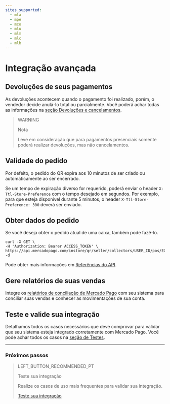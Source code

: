 ```yaml
---
sites_supported:
  - mla
  - mpe
  - mco
  - mlu
  - mlm
  - mlc
  - mlb
---
```


# Integração avançada

## Devoluções de seus pagamentos 

As devoluções acontecem quando o pagamento foi realizado, porém, o vendedor decide anulá-lo total ou parcialmente. Você poderá achar todas as informações na [seção Devoluções e cancelamentos](https://www.mercadopago.com.br/developers/pt/guides/manage-account/account/cancellations-and-refunds/).

> WARNING
> 
> Nota
> 
> Leve em consideração que para pagamentos presenciais somente poderá realizar devoluções, mas não cancelamentos. 

## Validade do pedido

Por defeito, o pedido do QR expira aos 10 minutos de ser criado ou automaticamente ao ser encerrado. 

Se um tempo de expiração diverso for requerido, poderá enviar o header `X-Ttl-Store-Preference` com o tempo desejado em segundos. Por exemplo, para que esteja disponível durante 5 minutos, o header `X-Ttl-Store-Preference: 300` deverá ser enviado.

## Obter dados do pedido

Se você deseja obter o pedido atual de uma caixa, também pode fazê-lo.

```curl
curl -X GET \
-H 'Authorization: Bearer ACCESS_TOKEN' \
https://api.mercadopago.com/instore/qr/seller/collectors/USER_ID/pos/EXTERNAL_POS_ID/orders -d 
```
Pode obter mais informações em [Referências do API](https://www.mercadopago[FAKER][URL][DOMAIN]/developers/pt/reference/instore_orders_v2/_instore_qr_seller_collectors_user_id_pos_external_pos_id_orders/get/).


## Gere relatórios de suas vendas

Integre os [relatórios de conciliação de Mercado Pago](https://www.mercadopago.com.br/developers/pt/guides/manage-account/reports/general-considerations/reconciliation-reports/) com seu sistema para conciliar suas vendas e conhecer as movimentações de sua conta. 


## Teste e valide sua integração

Detalhamos todos os casos necessários que deve comprovar para validar que seu sistema esteja integrado corretamente com Mercado Pago. 
Você pode achar todos os casos na [seção de Testes](https://www.mercadopago.com.ar/developers/pt/guides/in-person-payments/qr-code/integration-test/).

---
### Próximos passos


> LEFT_BUTTON_RECOMMENDED_PT
>
> Teste sua integração
>
> Realize os casos de uso mais frequentes para validar sua integração.
>
> [Teste sua integração](https://www.mercadopago.com.br/developers/pt/guides/in-person-payments/qr-code/integration-test/)

